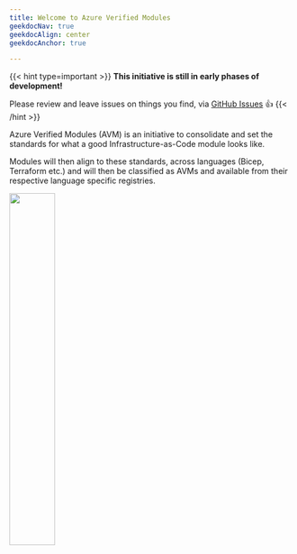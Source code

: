 ```yaml
---
title: Welcome to Azure Verified Modules
geekdocNav: true
geekdocAlign: center
geekdocAnchor: true

---
```


{{< hint type=important >}}
**This initiative is still in early phases of development!**

Please review and leave issues on things you find, via [GitHub Issues](https://github.com/Azure/Azure-Verified-Modules/issues) 👍
{{< /hint >}}

Azure Verified Modules (AVM) is an initiative to consolidate and set the standards for what a good Infrastructure-as-Code module looks like.

Modules will then align to these standards, across languages (Bicep, Terraform etc.) and will then be classified as AVMs and available from their respective language specific registries.

<img src="img/avm_logo.png" width=40%>
